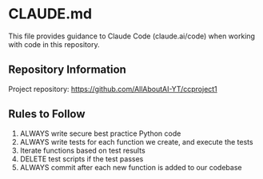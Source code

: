 # CLAUDE.md

This file provides guidance to Claude Code (claude.ai/code) when working with code in this repository.

## Repository Information

Project repository: https://github.com/AllAboutAI-YT/ccproject1

## Rules to Follow

1. ALWAYS write secure best practice Python code
2. ALWAYS write tests for each function we create, and execute the tests
3. Iterate functions based on test results
4. DELETE test scripts if the test passes
5. ALWAYS commit after each new function is added to our codebase